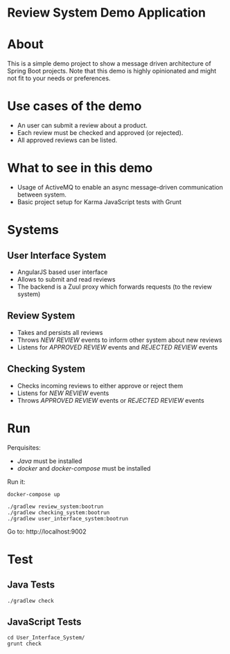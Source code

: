 Review System Demo Application
==============================

# About

This is a simple demo project to show a message driven architecture of Spring Boot projects.
Note that this demo is highly opinionated and might not fit to your needs or preferences.
 
# Use cases of the demo

- An user can submit a review about a product.
- Each review must be checked and approved (or rejected).
- All approved reviews can be listed.

# What to see in this demo

- Usage of ActiveMQ to enable an async message-driven communication between system.
- Basic project setup for Karma JavaScript tests with Grunt

# Systems

## User Interface System

- AngularJS based user interface
- Allows to submit and read reviews
- The backend is a Zuul proxy which forwards requests (to the review system)

## Review System

- Takes and persists all reviews
- Throws _NEW REVIEW_ events to inform other system about new reviews
- Listens for _APPROVED REVIEW_ events and _REJECTED REVIEW_ events

## Checking System

- Checks incoming reviews to either approve or reject them
- Listens for _NEW REVIEW_ events
- Throws _APPROVED REVIEW_ events or _REJECTED REVIEW_ events

# Run

Perquisites:

- _Java_ must be installed
- _docker_ and _docker-compose_ must be installed

Run it:

    docker-compose up
    
    ./gradlew review_system:bootrun
    ./gradlew checking_system:bootrun
    ./gradlew user_interface_system:bootrun
    
Go to: http://localhost:9002

# Test

## Java Tests

    ./gradlew check
    
## JavaScript Tests
    
    cd User_Interface_System/
    grunt check